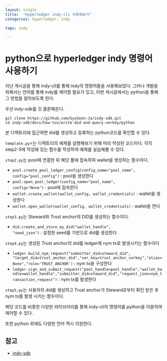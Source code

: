 ```yaml
---
layout: single
title:  "Hyperledger indy-cli 사용해보기"
categories: hyperledger, indy

tags: indy

---
```


# python으로 hyperledger indy 명령어 사용하기



지난 게시글을 통해 indy-cli를 통해 indy의 명령어들을 사용해보았다. 그러나 개발을 위해서는 언어를 통해 indy를 제어할 필요가 있고, 이번 게시글에서는 python을 통해 그 방법을 알아보도록 한다.



우선 indy-sdk를 깃 클론해온다.

```
git clone https://github.com/GyuSeon-Jo/indy-sdk.git
cd indy-sdk/docs/how-tos/write-did-and-query-verkey/python
```

본 디렉토리에 접근하면 did를 생성하고 등록하는 python코드를 확인할 수 있다.

<code>template.py</code>>는 디렉토리의 예제를 실행해보기 위해 미리 작성된 코드이다. 각각 step2-5에 작성돼 있는 함수를 작성하여 예제를 실습해볼 수 있다.

<code>step2.py</code>는 pool에 연결한 뒤 해당 풀에 접속하여 wallet을 생성하는 함수이다.

- <code>pool.create_pool_ledger_config(config_name="pool_name", config="pool_config")</code> : pool을 생성한다
- <code>pool.open_pool_ledger(config_name="pool_name", config="None")</code> : pool에 접속한다
- <code>wallet.create_wallet(wallet_config, wallet_credentials)</code> : wallet을 생성한다
- <code>wallet.open_wallet(wallet_config, wallet_credentials)</code> : wallet을 연다

<code>step3.py</code>는 Steward와 Trust anchor의 DID를 생성하는 함수이다.

- <code>did.create_and_store_my_did("wallet_handle", "seed_json")</code> : 설정한 seed를 기반으로 did를 생성한다

<code>step4.py</code>는 생성된 Trust anchor의 did를 ledger에 nym tx로 발생시키는 함수이다

- <code>ledger.build_nym_request("submitter_did=steward_did", "target_did=trust_anchor_did","ver_key=trust_anchor_verkey","alias=None","role='TRUST_ANCHOR')</code> : nym tx을 구성한다
- <code>ledger.sign_and_submit_request("pool_handle=pool_handle","wallet_handle=wallet_handle","submitter_did=steward_did","request_json=nym_transaction_request")</code> : nym tx를 발생한다

<code>step5.py</code>는 사용자의 did를 생성하고 Trust anchor가 Steward로부터 확인 받은 후 nym tx를 발생 시키는 함수이다.



해당 코드를 비롯한 다양한 라이브러리를 통해 indy-cli의 명령어를 python을 이용하여 제어할 수 있다.

또한 python 외에도 다양한 언어 역시 지원한다.



## 참고

- [indy-sdk](https://github.com/hyperledger/indy-sdk)

